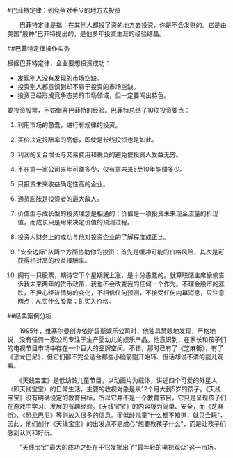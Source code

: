 #巴菲特定律：到竞争对手少的地方去投资

　　巴菲特定律是指：在其他人都投了资的地方去投资，你是不会发财的。它是由美国"股神"巴菲特提出的，是他多年投资生涯的经验结晶。

##巴菲特定律操作实务

根据巴菲特定律，企业要想投资成功：

* 发现别人没有发现的市场空缺。
* 投资别人都意识到却不屑于投资的市场空缺。
* 投资已经形成竞争态势的市场领域，但一定要闯出特色。

要投资股票，不妨借鉴巴菲特的经验。巴菲特总结了10项投资要点：

1. 利用市场的愚蠢，进行有规律的投资。

2. 买价决定报酬率的高低，即使是长线投资也是如此。

3. 利润的复合增长与交易费用和税负的避免使投资人受益无穷。

4. 不在意一家公司来年可赚多少，仅有意未来5至10年能赚多少。

5. 只投资未来收益确定性高的企业。

5. 通货膨胀是投资者的最大敌人。

7. 价值型与成长型的投资理念是相通的：价值是一项投资未来现金流量的折现值，而成长只是用来决定价值的预测过程。

8. 投资人财务上的成功与他对投资企业的了解程度成正比。

9. "安全边际"从两个方面协助你的投资：首先是缓冲可能的价格风险，其次是可获得相对高的权益报酬率。

10. 拥有一只股票，期待它下个星期就上涨，是十分愚蠢的。就算联储主席偷偷告诉我未来两年的货币政策，我也不会改变我的任何一个作为。不理会股市的涨跌，不担心经济情势的变化，不相信任何预测，不接受任何内幕消息，只注意两点：A.买什么股票；B.买入价格。

##经典案例分析

　　1995年，维塞尔曼创办依斯碧斯娱乐公司时，他独具慧眼地发现，严格地说，没有任何一家公司专注于生产婴幼儿的娱乐产品。他意识到，在家长和孩子们的电视节目市场中存在一个巨大的品牌空间。不错，那时已有了《芝麻街》，有了《恐龙巴尼》，但它们都不完全适合那些小脑筋刚开始转、但话却说不清的婴儿观看。

　　《天线宝宝》是低幼龄儿童节目，以动画片为载体，讲述四个可爱的外星人（即天线宝宝）的日常生活，主要的收视对象是从12个月大到5岁的孩子。《天线宝宝》没有明确设定的教育目标，所以它并不是一个教育节目，它只是呈现孩子们在游戏中学习、发展的有趣经验。《天线宝宝》的内容极为简单、安全，而《芝麻街》、《恐龙巴尼》等则放入很多的信息。而低龄儿童"什么都不知道，就只会玩"，因此，他们创作《天线宝宝》的出发点不是成心"想要教孩子什么"，而是让孩子们感到认同和好玩。　

　　"天线宝宝"最大的成功之处在于它发掘出了"最年轻的电视观众"这一市场。











